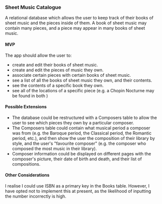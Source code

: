 ### Sheet Music Catalogue

A relational database which allows the user to keep track of their books of sheet music and the pieces inside of them. A book of sheet music may contain many pieces, and a piece may appear in many books of sheet music.

#### MVP

The app should allow the user to:
- create and edit their books of sheet music.
- create and edit the pieces of music they own.
- associate certain pieces with certain books of sheet music.
- see a list of all the books of sheet music they own, and their contents.
- see the contents of a specific book they own.
- see all of the locations of a specific piece (e.g. a Chopin Nocturne may be found in both )

#### Possible Extensions

- The database could be restructured with a Composers table to allow the user to see which pieces they own by a particular composer.
- The Composers table could contain what musical period a composer was from (e.g. the Baroque period, the Classical period, the Romantic period, etc.), and then show the user the composition of their library by style, and the user's "favourite composer" (e.g. the composer who composed the most music in their library).
- Composer information could be displayed on different pages with the composer's picture, their date of birth and death, and their list of compositions.

#### Other Considerations

I realise I could use ISBN as a primary key in the Books table. However, I have opted not to implement this at present, as the likelihood of inputting the number incorrectly is high.

